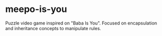 # meepo-is-you
Puzzle video game inspired on "Baba Is You". Focused on encapsulation and inheritance concepts to manipulate rules.
